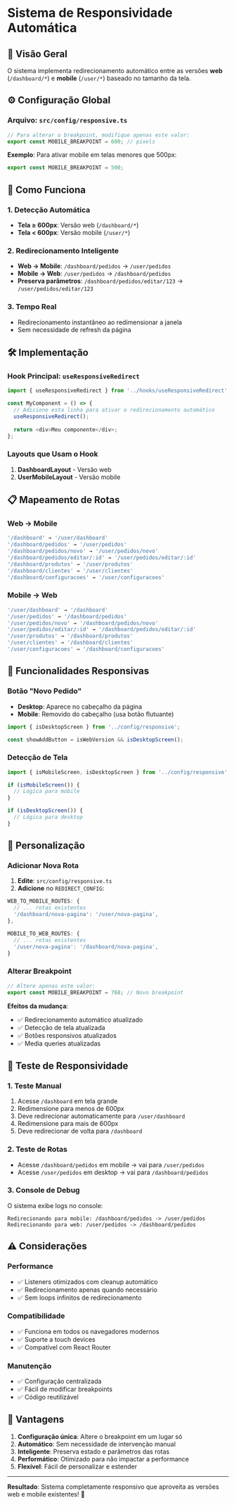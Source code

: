 # Sistema de Responsividade Automática

## 📱 Visão Geral

O sistema implementa redirecionamento automático entre as versões **web** (`/dashboard/*`) e **mobile** (`/user/*`) baseado no tamanho da tela.

## ⚙️ Configuração Global

### Arquivo: `src/config/responsive.ts`

```typescript
// Para alterar o breakpoint, modifique apenas este valor:
export const MOBILE_BREAKPOINT = 600; // pixels
```

**Exemplo**: Para ativar mobile em telas menores que 500px:
```typescript
export const MOBILE_BREAKPOINT = 500;
```

## 🔄 Como Funciona

### 1. Detecção Automática
- **Tela ≥ 600px**: Versão web (`/dashboard/*`)
- **Tela < 600px**: Versão mobile (`/user/*`)

### 2. Redirecionamento Inteligente
- **Web → Mobile**: `/dashboard/pedidos` → `/user/pedidos`
- **Mobile → Web**: `/user/pedidos` → `/dashboard/pedidos`
- **Preserva parâmetros**: `/dashboard/pedidos/editar/123` → `/user/pedidos/editar/123`

### 3. Tempo Real
- Redirecionamento instantâneo ao redimensionar a janela
- Sem necessidade de refresh da página

## 🛠️ Implementação

### Hook Principal: `useResponsiveRedirect`

```typescript
import { useResponsiveRedirect } from '../hooks/useResponsiveRedirect';

const MyComponent = () => {
  // Adicione esta linha para ativar o redirecionamento automático
  useResponsiveRedirect();
  
  return <div>Meu componente</div>;
};
```

### Layouts que Usam o Hook

1. **DashboardLayout** - Versão web
2. **UserMobileLayout** - Versão mobile

## 📋 Mapeamento de Rotas

### Web → Mobile
```typescript
'/dashboard' → '/user/dashboard'
'/dashboard/pedidos' → '/user/pedidos'
'/dashboard/pedidos/novo' → '/user/pedidos/novo'
'/dashboard/pedidos/editar/:id' → '/user/pedidos/editar/:id'
'/dashboard/produtos' → '/user/produtos'
'/dashboard/clientes' → '/user/clientes'
'/dashboard/configuracoes' → '/user/configuracoes'
```

### Mobile → Web
```typescript
'/user/dashboard' → '/dashboard'
'/user/pedidos' → '/dashboard/pedidos'
'/user/pedidos/novo' → '/dashboard/pedidos/novo'
'/user/pedidos/editar/:id' → '/dashboard/pedidos/editar/:id'
'/user/produtos' → '/dashboard/produtos'
'/user/clientes' → '/dashboard/clientes'
'/user/configuracoes' → '/dashboard/configuracoes'
```

## 🎯 Funcionalidades Responsivas

### Botão "Novo Pedido"
- **Desktop**: Aparece no cabeçalho da página
- **Mobile**: Removido do cabeçalho (usa botão flutuante)

```typescript
import { isDesktopScreen } from '../config/responsive';

const showAddButton = isWebVersion && isDesktopScreen();
```

### Detecção de Tela
```typescript
import { isMobileScreen, isDesktopScreen } from '../config/responsive';

if (isMobileScreen()) {
  // Lógica para mobile
}

if (isDesktopScreen()) {
  // Lógica para desktop
}
```

## 🔧 Personalização

### Adicionar Nova Rota

1. **Edite**: `src/config/responsive.ts`
2. **Adicione** no `REDIRECT_CONFIG`:

```typescript
WEB_TO_MOBILE_ROUTES: {
  // ... rotas existentes
  '/dashboard/nova-pagina': '/user/nova-pagina',
},

MOBILE_TO_WEB_ROUTES: {
  // ... rotas existentes
  '/user/nova-pagina': '/dashboard/nova-pagina',
}
```

### Alterar Breakpoint

```typescript
// Altere apenas este valor:
export const MOBILE_BREAKPOINT = 768; // Novo breakpoint
```

**Efeitos da mudança**:
- ✅ Redirecionamento automático atualizado
- ✅ Detecção de tela atualizada
- ✅ Botões responsivos atualizados
- ✅ Media queries atualizadas

## 📱 Teste de Responsividade

### 1. Teste Manual
1. Acesse `/dashboard` em tela grande
2. Redimensione para menos de 600px
3. Deve redirecionar automaticamente para `/user/dashboard`
4. Redimensione para mais de 600px
5. Deve redirecionar de volta para `/dashboard`

### 2. Teste de Rotas
- Acesse `/dashboard/pedidos` em mobile → vai para `/user/pedidos`
- Acesse `/user/pedidos` em desktop → vai para `/dashboard/pedidos`

### 3. Console de Debug
O sistema exibe logs no console:
```
Redirecionando para mobile: /dashboard/pedidos -> /user/pedidos
Redirecionando para web: /user/pedidos -> /dashboard/pedidos
```

## ⚠️ Considerações

### Performance
- ✅ Listeners otimizados com cleanup automático
- ✅ Redirecionamento apenas quando necessário
- ✅ Sem loops infinitos de redirecionamento

### Compatibilidade
- ✅ Funciona em todos os navegadores modernos
- ✅ Suporte a touch devices
- ✅ Compatível com React Router

### Manutenção
- ✅ Configuração centralizada
- ✅ Fácil de modificar breakpoints
- ✅ Código reutilizável

## 🚀 Vantagens

1. **Configuração única**: Altere o breakpoint em um lugar só
2. **Automático**: Sem necessidade de intervenção manual
3. **Inteligente**: Preserva estado e parâmetros das rotas
4. **Performático**: Otimizado para não impactar a performance
5. **Flexível**: Fácil de personalizar e estender

---

**Resultado**: Sistema completamente responsivo que aproveita as versões web e mobile existentes! 🎉
